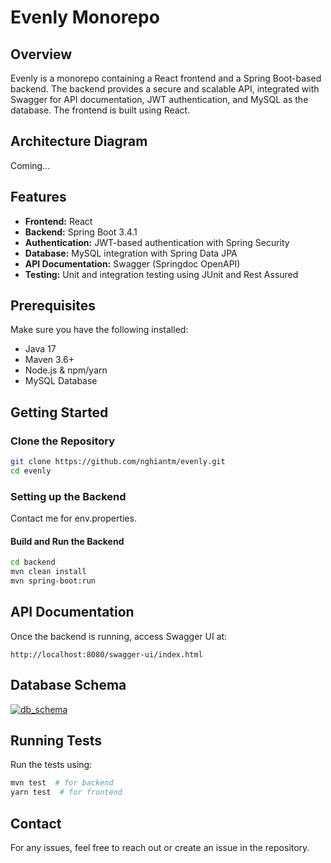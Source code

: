 # Evenly Monorepo

## Overview
Evenly is a monorepo containing a React frontend and a Spring Boot-based backend. The backend provides a secure and scalable API, integrated with Swagger for API documentation, JWT authentication, and MySQL as the database. The frontend is built using React.

## Architecture Diagram
Coming...

## Features
- **Frontend:** React
- **Backend:** Spring Boot 3.4.1
- **Authentication:** JWT-based authentication with Spring Security
- **Database:** MySQL integration with Spring Data JPA
- **API Documentation:** Swagger (Springdoc OpenAPI)
- **Testing:** Unit and integration testing using JUnit and Rest Assured

## Prerequisites
Make sure you have the following installed:
- Java 17
- Maven 3.6+
- Node.js & npm/yarn
- MySQL Database

## Getting Started

### Clone the Repository
```sh
git clone https://github.com/nghiantm/evenly.git
cd evenly
```

### Setting up the Backend
Contact me for env.properties.

#### Build and Run the Backend
```sh
cd backend
mvn clean install
mvn spring-boot:run
```

## API Documentation
Once the backend is running, access Swagger UI at:
```
http://localhost:8080/swagger-ui/index.html
```

## Database Schema
[![db_schema](https://i.postimg.cc/HnbstDJT/evenly-db.png)](https://postimg.cc/tnCjXctc)

## Running Tests
Run the tests using:
```sh
mvn test  # for backend
yarn test  # for frontend
```

## Contact
For any issues, feel free to reach out or create an issue in the repository.

